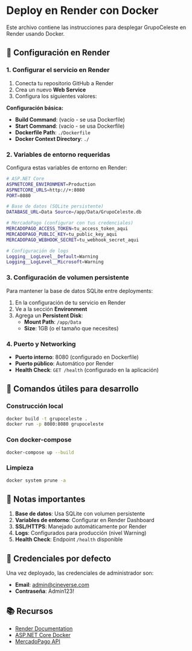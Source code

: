 # Deploy en Render con Docker

Este archivo contiene las instrucciones para desplegar GrupoCeleste en Render usando Docker.

## 🚀 Configuración en Render

### 1. Configurar el servicio en Render

1. Conecta tu repositorio GitHub a Render
2. Crea un nuevo **Web Service**
3. Configura los siguientes valores:

**Configuración básica:**
- **Build Command**: (vacío - se usa Dockerfile)
- **Start Command**: (vacío - se usa Dockerfile)
- **Dockerfile Path**: `./Dockerfile`
- **Docker Context Directory**: `./`

### 2. Variables de entorno requeridas

Configura estas variables de entorno en Render:

```bash
# ASP.NET Core
ASPNETCORE_ENVIRONMENT=Production
ASPNETCORE_URLS=http://+:8080
PORT=8080

# Base de datos (SQLite persistente)
DATABASE_URL=Data Source=/app/Data/GrupoCeleste.db

# MercadoPago (configurar con tus credenciales)
MERCADOPAGO_ACCESS_TOKEN=tu_access_token_aqui
MERCADOPAGO_PUBLIC_KEY=tu_public_key_aqui
MERCADOPAGO_WEBHOOK_SECRET=tu_webhook_secret_aqui

# Configuración de logs
Logging__LogLevel__Default=Warning
Logging__LogLevel__Microsoft=Warning
```

### 3. Configuración de volumen persistente

Para mantener la base de datos SQLite entre deployments:

1. En la configuración de tu servicio en Render
2. Ve a la sección **Environment**
3. Agrega un **Persistent Disk**:
   - **Mount Path**: `/app/Data`
   - **Size**: 1GB (o el tamaño que necesites)

### 4. Puerto y Networking

- **Puerto interno**: 8080 (configurado en Dockerfile)
- **Puerto público**: Automático por Render
- **Health Check**: `GET /health` (configurado en la aplicación)

## 🔧 Comandos útiles para desarrollo

### Construcción local
```bash
docker build -t grupoceleste .
docker run -p 8080:8080 grupoceleste
```

### Con docker-compose
```bash
docker-compose up --build
```

### Limpieza
```bash
docker system prune -a
```

## 📝 Notas importantes

1. **Base de datos**: Usa SQLite con volumen persistente
2. **Variables de entorno**: Configurar en Render Dashboard
3. **SSL/HTTPS**: Manejado automáticamente por Render
4. **Logs**: Configurados para producción (nivel Warning)
5. **Health Check**: Endpoint `/health` disponible

## 🔑 Credenciales por defecto

Una vez deployado, las credenciales de administrador son:
- **Email**: admin@cineverse.com
- **Contraseña**: Admin123!

## 📚 Recursos

- [Render Documentation](https://render.com/docs)
- [ASP.NET Core Docker](https://docs.microsoft.com/en-us/aspnet/core/host-and-deploy/docker/)
- [MercadoPago API](https://www.mercadopago.com.ar/developers)